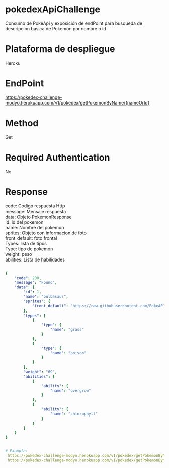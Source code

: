 # pokedexApiChallenge
Consumo de PokeApi y exposición de endPoint para busqueda de descripcion basica de Pokemon por nombre o id

# Plataforma de despliegue

Heroku 

# EndPoint
 https://pokedex-challenge-modyo.herokuapp.com/v1/pokedex/getPokemonByName/{nameOrId}
# Method
 Get
# Required Authentication
 No
# Response
code: Codigo respuesta Http  
message: Mensaje respuesta  
data: Objeto PokemonResponse  
id: id del pokemon  
name: Nombre del pokemon  
sprites: Objeto con informacion de foto  
front_default: foto frontal  
Types: lista de tipos  
Type: tipo de pokemon  
weight: peso  
abilities: Lista de habilidades

```yaml

{
    "code": 200,
    "message": "Found",
    "data": {
        "id": 1,
        "name": "bulbasaur",
        "sprites": {
            "front_default": "https://raw.githubusercontent.com/PokeAPI/sprites/master/sprites/pokemon/1.png"
        },
        "types": [
            {
                "type": {
                    "name": "grass"
                }
            },
            {
                "type": {
                    "name": "poison"
                }
            }
        ],
        "weight": "69",
        "abilities": [
            {
                "ability": {
                    "name": "overgrow"
                }
            },
            {
                "ability": {
                    "name": "chlorophyll"
                }
            }
        ]
    }
}


# Example:
 https://pokedex-challenge-modyo.herokuapp.com/v1/pokedex/getPokemonByName/1  
 https://pokedex-challenge-modyo.herokuapp.com/v1/pokedex/getPokemonByName/pikachu
